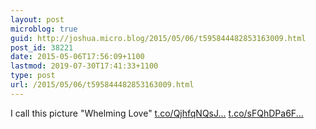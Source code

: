 ```yaml
---
layout: post
microblog: true
guid: http://joshua.micro.blog/2015/05/06/t595844482853163009.html
post_id: 38221
date: 2015-05-06T17:56:09+1100
lastmod: 2019-07-30T17:41:33+1100
type: post
url: /2015/05/06/t595844482853163009.html
---
```

I call this picture "Whelming Love" [t.co/QjhfqNQsJ...](http://t.co/QjhfqNQsJf) [t.co/sFQhDPa6F...](http://t.co/sFQhDPa6Fv)
